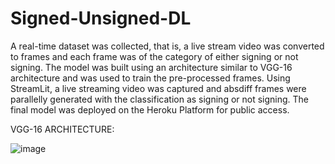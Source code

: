 # Signed-Unsigned-DL
A real-time dataset was collected, that is, a live stream video was converted to frames 
and each frame was of the category of either signing or not signing. 
The model was built using an architecture similar to VGG-16 architecture and was used to train the pre-processed frames.
Using StreamLit, a live streaming video was captured and absdiff frames were parallelly generated with the classification 
as signing or not signing. The final model was deployed on the Heroku Platform for public access.


VGG-16 ARCHITECTURE:

![image](https://user-images.githubusercontent.com/95125599/213904594-d8f10b33-4bc3-4065-9f3f-dd9f32f81bdf.png)




